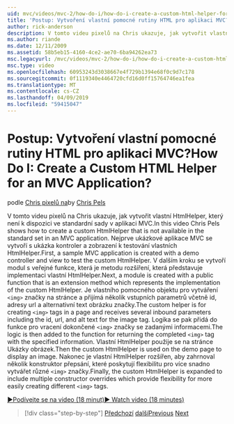 ```yaml
---
uid: mvc/videos/mvc-2/how-do-i/how-do-i-create-a-custom-html-helper-for-an-mvc-application
title: 'Postup: Vytvoření vlastní pomocné rutiny HTML pro aplikaci MVC? | Dokumenty Microsoft'
author: rick-anderson
description: V tomto videu pixelů na Chris ukazuje, jak vytvořit vlastní HtmlHelper, který není k dispozici ve standardní sady v aplikaci MVC. První, aplikace MVC ukázka...
ms.author: riande
ms.date: 12/11/2009
ms.assetid: 58b5eb15-4160-4ce2-ae70-6ba94262ea73
msc.legacyurl: /mvc/videos/mvc-2/how-do-i/how-do-i-create-a-custom-html-helper-for-an-mvc-application
msc.type: video
ms.openlocfilehash: 60953243d3038667e4f729b1394e68f0c9d7c178
ms.sourcegitcommit: 0f1119340e4464720cfd16d0ff15764746ea1fea
ms.translationtype: MT
ms.contentlocale: cs-CZ
ms.lasthandoff: 04/09/2019
ms.locfileid: "59415047"
---
```

# <a name="how-do-i-create-a-custom-html-helper-for-an-mvc-application"></a><span data-ttu-id="40279-105">Postup: Vytvoření vlastní pomocné rutiny HTML pro aplikaci MVC?</span><span class="sxs-lookup"><span data-stu-id="40279-105">How Do I: Create a Custom HTML Helper for an MVC Application?</span></span>

<span data-ttu-id="40279-106">podle [Chris pixelů na](https://twitter.com/chrispels)</span><span class="sxs-lookup"><span data-stu-id="40279-106">by [Chris Pels](https://twitter.com/chrispels)</span></span>

<span data-ttu-id="40279-107">V tomto videu pixelů na Chris ukazuje, jak vytvořit vlastní HtmlHelper, který není k dispozici ve standardní sady v aplikaci MVC.</span><span class="sxs-lookup"><span data-stu-id="40279-107">In this video Chris Pels shows how to create a custom HtmlHelper that is not available in the standard set in an MVC application.</span></span> <span data-ttu-id="40279-108">Nejprve ukázkové aplikace MVC se vytvoří s ukázka kontroler a zobrazení k testování vlastních HtmlHelper.</span><span class="sxs-lookup"><span data-stu-id="40279-108">First, a sample MVC application is created with a demo controller and view to test the custom HtmlHelper.</span></span> <span data-ttu-id="40279-109">V dalším kroku se vytvoří modul s veřejné funkce, která je metodu rozšíření, která představuje implementaci vlastní HtmlHelper.</span><span class="sxs-lookup"><span data-stu-id="40279-109">Next, a module is created with a public function that is an extension method which represents the implementation of the custom HtmlHelper.</span></span> <span data-ttu-id="40279-110">Je vlastního pomocného objektu pro vytváření `<img>` značky na stránce a přijímá několik vstupních parametrů včetně id, adresy url a alternativní text obrázku značky.</span><span class="sxs-lookup"><span data-stu-id="40279-110">The custom helper is for creating `<img>` tags in a page and receives several inbound parameters including the id, url, and alt text for the image tag.</span></span> <span data-ttu-id="40279-111">Logika se pak přidá do funkce pro vracení dokončené `<img>` značky se zadanými informacemi.</span><span class="sxs-lookup"><span data-stu-id="40279-111">The logic is then added to the function for returning the completed `<img>` tag with the specified information.</span></span> <span data-ttu-id="40279-112">Vlastní HtmlHelper použije se na stránce Ukázky obrázek.</span><span class="sxs-lookup"><span data-stu-id="40279-112">Then the custom HtmlHelper is used on the demo page to display an image.</span></span> <span data-ttu-id="40279-113">Nakonec je vlastní HtmlHelper rozšířen, aby zahrnoval několik konstruktor přepsání, které poskytují flexibilitu pro více snadno vytvářet různé `<img>` značky.</span><span class="sxs-lookup"><span data-stu-id="40279-113">Finally, the custom HtmlHelper is expanded to include multiple constructor overrides which provide flexibility for more easily creating different `<img>` tags.</span></span>

[<span data-ttu-id="40279-114">&#9654;Podívejte se na video (18 minut)</span><span class="sxs-lookup"><span data-stu-id="40279-114">&#9654; Watch video (18 minutes)</span></span>](https://channel9.msdn.com/Blogs/ASP-NET-Site-Videos/how-do-i-create-a-custom-html-helper-for-an-mvc-application)

> [!div class="step-by-step"]
> <span data-ttu-id="40279-115">[Předchozí](how-do-i-implement-view-models-to-manage-data-for-aspnet-mvc-views.md)
> [další](how-do-i-work-with-model-binders-in-an-mvc-application.md)</span><span class="sxs-lookup"><span data-stu-id="40279-115">[Previous](how-do-i-implement-view-models-to-manage-data-for-aspnet-mvc-views.md)
[Next](how-do-i-work-with-model-binders-in-an-mvc-application.md)</span></span>
